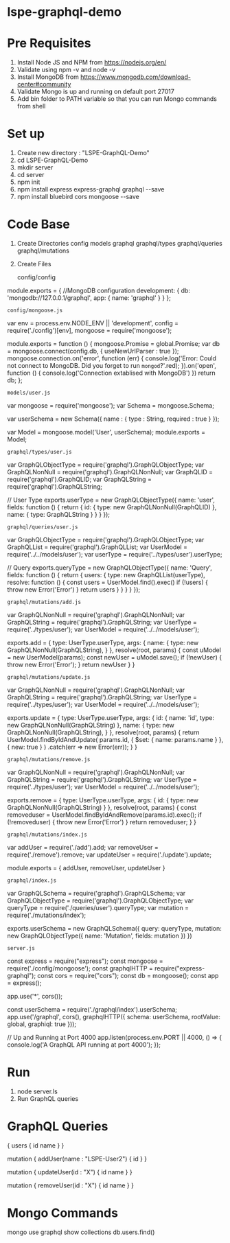 # lspe-graphql-demo



Pre Requisites
==============

1. Install Node JS and NPM from https://nodejs.org/en/
2. Validate using npm -v and node -v
3. Install MongoDB from https://www.mongodb.com/download-center#community
4. Validate Mongo is up and running on default port 27017
5. Add bin folder to PATH variable so that you can run Mongo commands from shell

Set up
======

1. Create new directory : "LSPE-GraphQL-Demo"
2. cd LSPE-GraphQL-Demo
3. mkdir server
4. cd server
5. npm init
6. npm install express express-graphql graphql --save
7. npm install bluebird cors mongoose --save


Code Base
==========

1. Create Directories
	config
	models
	graphql
	graphql/types
	graphql/queries
	graphql/mutations

2. Create Files

	config/config

module.exports = {
    //MongoDB configuration
    development: {
        db: 'mongodb://127.0.0.1/graphql',
        app: {
            name: 'graphql'
        }
    }
};


	config/mongoose.js

var env = process.env.NODE_ENV || 'development',
    config = require('./config')[env],
    mongoose = require('mongoose');

module.exports = function () {
    mongoose.Promise = global.Promise;
    var db = mongoose.connect(config.db, { useNewUrlParser : true });
    mongoose.connection.on('error', function (err) {
        console.log('Error: Could not connect to MongoDB. Did you forget to run `mongod`?'.red);
    }).on('open', function () {
        console.log('Connection extablised with MongoDB')
    })
    return db;
};

	models/user.js

var mongoose = require('mongoose');
var Schema   = mongoose.Schema;

var userSchema = new Schema({
	name : {
		type : String,
		required : true
	}
});

var Model = mongoose.model('User', userSchema);
module.exports = Model;

	graphql/types/user.js

var GraphQLObjectType = require('graphql').GraphQLObjectType;
var GraphQLNonNull = require('graphql').GraphQLNonNull;
var GraphQLID = require('graphql').GraphQLID;
var GraphQLString = require('graphql').GraphQLString;

// User Type
exports.userType = new GraphQLObjectType({
  name: 'user',
  fields: function () {
    return {
      id: {
        type: new GraphQLNonNull(GraphQLID)
      },
      name: {
        type: GraphQLString
      }
    }
  }
});


	graphql/queries/user.js

var GraphQLObjectType = require('graphql').GraphQLObjectType;
var GraphQLList = require('graphql').GraphQLList;
var UserModel = require('../../models/user');
var userType = require('../types/user').userType;

// Query
exports.queryType = new GraphQLObjectType({
  name: 'Query',
  fields: function () {
    return {
      users: {
        type: new GraphQLList(userType),
        resolve: function () {
          const users = UserModel.find().exec()
          if (!users) {
            throw new Error('Error')
          }
          return users
        }
      }
    }
  }
});


	graphql/mutations/add.js

var GraphQLNonNull = require('graphql').GraphQLNonNull;
var GraphQLString = require('graphql').GraphQLString;
var UserType = require('../types/user');
var UserModel = require('../../models/user');

exports.add = {
  type: UserType.userType,
  args: {
    name: {
      type: new GraphQLNonNull(GraphQLString),
    }
  },
  resolve(root, params) {
    const uModel = new UserModel(params);
    const newUser = uModel.save();
    if (!newUser) {
      throw new Error('Error');
    }
    return newUser
  }
}

	graphql/mutations/update.js

var GraphQLNonNull = require('graphql').GraphQLNonNull;
var GraphQLString = require('graphql').GraphQLString;
var UserType = require('../types/user');
var UserModel = require('../../models/user');

exports.update = {
  type: UserType.userType,
  args: {
    id: {
      name: 'id',
      type: new GraphQLNonNull(GraphQLString)
    },
    name: {
      type: new GraphQLNonNull(GraphQLString),
    }
  },
  resolve(root, params) {
    return UserModel.findByIdAndUpdate(
      params.id,
      { $set: { name: params.name } },
      { new: true }
    )
      .catch(err => new Error(err));
  }
}

	graphql/mutations/remove.js

var GraphQLNonNull = require('graphql').GraphQLNonNull;
var GraphQLString = require('graphql').GraphQLString;
var UserType = require('../types/user');
var UserModel = require('../../models/user');

exports.remove = {
  type: UserType.userType,
  args: {
    id: {
      type: new GraphQLNonNull(GraphQLString)
    }
  },
  resolve(root, params) {
    const removeduser = UserModel.findByIdAndRemove(params.id).exec();
    if (!removeduser) {
      throw new Error('Error')
    }
    return removeduser;
  }
}

	graphql/mutations/index.js

var addUser = require('./add').add;
var removeUser = require('./remove').remove;
var updateUser = require('./update').update;

module.exports = {
  addUser,
  removeUser,
  updateUser
}

	graphql/index.js

var GraphQLSchema = require('graphql').GraphQLSchema;
var GraphQLObjectType = require('graphql').GraphQLObjectType;
var queryType = require('./queries/user').queryType;
var mutation = require('./mutations/index');

exports.userSchema = new GraphQLSchema({
  query: queryType,
  mutation: new GraphQLObjectType({
    name: 'Mutation',
    fields: mutation
  })
})

	server.js

const express = require("express");
const mongoose = require('./config/mongoose');
const graphqlHTTP = require("express-graphql");
const cors = require("cors");
const db = mongoose();
const app = express();

app.use('*', cors());

const userSchema = require('./graphql/index').userSchema;
app.use('/graphql', cors(), graphqlHTTP({
  schema: userSchema,
  rootValue: global,
  graphiql: true
}));

// Up and Running at Port 4000
app.listen(process.env.PORT || 4000, () => {
  console.log('A GraphQL API running at port 4000');
});


Run
====

1. node server.ls
2. Run GraphQL queries


GraphQL Queries
===============

{
	users {
		id
		name
	}
}

mutation {
	addUser(name : "LSPE-User2") {
		id
	}
}

mutation {
	updateUser(id : "X") {
		id
		name
	}
}

mutation {
	removeUser(id : "X") {
		id
		name
	}
}


Mongo Commands
==============

mongo
use graphql
show collections
db.users.find()
